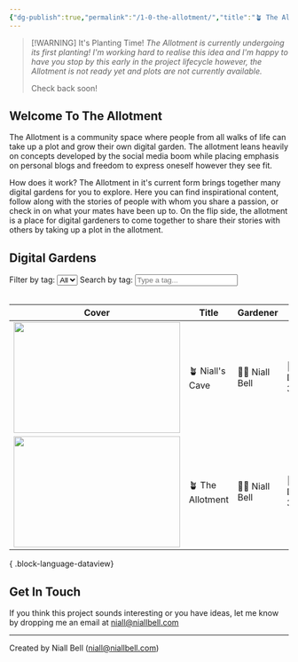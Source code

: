 ```yaml
---
{"dg-publish":true,"permalink":"/1-0-the-allotment/","title":"🪴 The Allotment","contentClasses":"cards cards-cols-3 cards-cover cards-cover-no-border cards-title-hide-icons","tags":["gardenEntry"],"noteIcon":null,"created":"2024-04-07T21:59:11.083+01:00","updated":"2024-12-31T18:08:00.682+00:00"}
---
```




> [!WARNING] It's Planting Time!
> *The Allotment is currently undergoing its first planting! I'm working hard to realise this idea and I'm happy to have you stop by this early in the project lifecycle however, the Allotment is not ready yet and plots are not currently available.* 
> 
> Check back soon!

## Welcome To The Allotment

The Allotment is a community space where people from all walks of life can take up a plot and grow their own digital garden. The allotment leans heavily on concepts developed by the social media boom while placing emphasis on personal blogs and freedom to express oneself however they see fit. 

How does it work? The Allotment in it's current form brings together many digital gardens for you to explore. Here you can find inspirational content, follow along with the stories of people with whom you share a passion, or check in on what your mates have been up to. On the flip side, the allotment is a place for digital gardeners to come together to share their stories with others by taking up a plot in the allotment.

## Digital Gardens

<div>
    <label for="tagFilter" class="filter-element">Filter by tag:</label>
    <select id="tagFilter" class="filter-element" onchange="filterTable()">
        <option value="all">All</option>
        <!-- Add more options as needed -->
    </select>
    <label for="tagSearch" class="filter-element">Search by tag:</label>
    <input type="text" id="tagSearch" class="filter-element" placeholder="Type a tag...">
</div>
<br>

| Cover                                                                                                                                           | Title            | Gardener         | Added                | Link                                 | Tags                              |
| ----------------------------------------------------------------------------------------------------------------------------------------------- | ---------------- | ---------------- | -------------------- | ------------------------------------ | --------------------------------- |
| <a href='https://niallbell.com' target='_blank'><img src='https://i.imgur.com/9wUq3cS.jpg' style='height:200px; width:300px;'/></a>             | 🪴 Niall's Cave  | 🧑‍🌾 Niall Bell | 📅 December 31, 2024 | 🔗 https://niallbell.com             | 🏷️ nature, photography, wildlife |
| <a href='https://allotmentzone.vercel.app/' target='_blank'><img src='https://i.imgur.com/R2FRo9O.png' style='height:200px; width:300px;'/></a> | 🪴 The Allotment | 🧑‍🌾 Niall Bell | 📅 December 31, 2024 | 🔗 https://allotmentzone.vercel.app/ | 🏷️ digitalgarden, blog, tech     |

{ .block-language-dataview}


## Get In Touch

If you think this project sounds interesting or you have ideas, let me know by dropping me an email at niall@niallbell.com


---
Created by Niall Bell (niall@niallbell.com)

